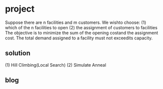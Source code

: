# project

Suppose there are n facilities and m customers. We wishto choose:
(1) which of the n facilities to open
(2) the assignment of customers to facilities
The objective is to minimize the sum of the opening costand the assignment cost.
The total demand assigned to a facility must not exceedits capacity.

## solution

(1) Hill Climbing(Local Search)
(2) Simulate Anneal

## blog

